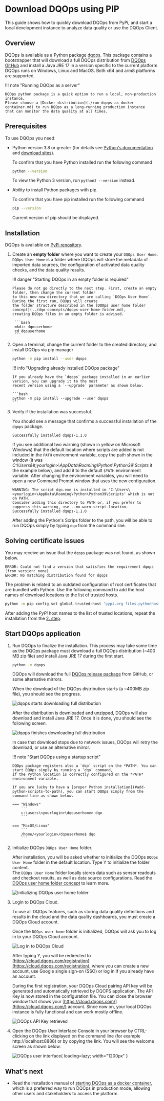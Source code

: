 # Download DQOps using PIP
This guide shows how to quickly download DQOps from PyPi, and start a local development instance to analyze data quality or use the DQOps Client. 

## Overview

DQOps is available as a Python package [dqops](https://pypi.org/project/dqops/). This package contains a bootstrapper that
will download a full DQOps distribution from [DQOps GitHub](https://github.com/dqops/dqo) and install a Java JRE 17 in a version
specific to the current platform. DQOps runs on Windows, Linux and MacOS. Both x64 and arm8 platforms are supported.

!!! note "Running DQOps as a server"

    DQOps python package is a quick option to run a local, non-production instance.
    Please choose a [Docker distribution](./run-dqops-as-docker-container.md) to run DQOps as a long-running production instance
    that can monitor the data quality at all times.


## Prerequisites

To use DQOps you need:

  - Python version 3.8 or greater (for details see [Python's documentation](https://www.python.org/doc/) and [download sites](https://www.python.org/downloads/)).

    To confirm that you have Python installed run the following command
  
    ```bash
    python --version
    ```
    
    To view the Python 3 version, run `python3 --version` instead.



  - Ability to install Python packages with pip.
    
    To confirm that you have pip installed run the following command

    ```bash
    pip --version
    ```
    
    Current version of pip should be displayed.


## Installation

DQOps is available on [PyPi repository](https://pypi.org/project/dqops/). 

1.  Create an **empty folder** where you want to create your `DQOps User Home`. `DQOps User Home` is a folder where
    DQOps will store the metadata of imported data sources, the configuration of activated data quality checks, and the
    data quality results.

    !!! danger "Starting DQOps in an empty folder is required"

        Please do not go directly to the next step. First, create an empty folder, then change the current folder
        to this new new directory that we are calling `DQOps User Home`. During the first run, DQOps will create
        the folder structure described in the [DQOps user home folder concept](../dqo-concepts/dqops-user-home-folder.md),
        creating DQOps files in an empty folder is advised.

         ```bash
         mkdir dqouserhome
         cd dqouserhome
         ```

2.  <span id="install-step-2">Open a terminal</span>, change the current folder to the created directory, and install DQOps via pip manager

    ```bash
    python -m pip install --user dqops
    ```

    !!! info "Upgrading already installed DQOps package"

        If you already have the `dqops` package installed in an earlier version, you can upgrade it to the most
        recent version using a `--upgrade` parameter as shown below.

        ```bash
        python -m pip install --upgrade --user dqops
        ```

3.  Verify if the installation was successful. 

    You should see a message that confirms a successful installation of the `dqops` package.

    ```asc
    Successfully installed dqops-1.1.0
    ```

    <span id="add-python-scripts-to-path">If</span> you see additional two warning (shown in yellow on Microsoft Windows) that the default location
    where scripts are added is not included in the `PATH` environment variable, copy the path
    shown in the window (it was *C:\Users\&lt;yourlogin&gt;\AppData\Roaming\Python\Python39\Scripts* it the example below),
    and add it to the default `$PATH` environment variable. After changing the environment variables, you will need to open
    a new Command Prompt window that uses the new configuration.

    ``` { .asc hl_lines="1-2" }
    WARNING: The script dqo.exe is installed in 'C:\Users\<yourlogin>\AppData\Roaming\Python\Python39\Scripts' which is not on PATH.
    Consider adding this directory to PATH or, if you prefer to suppress this warning, use --no-warn-script-location.
    Successfully installed dqops-1.1.0
    ```

    After adding the Python's Scrips folder to the path, you will be able to run DQOps simply by typing `dqo` from the command line. 


## Solving certificate issues
You may receive an issue that the `dqops` package was not found, as shown below.

```
ERROR: Could not find a version that satisfies the requirement dqops (from version: none)
ERROR: No matching distribution found for dqops
```

The problem is related to an outdated configuration of root certificates that are bundled with Python.
Use the following command to add the host names of download locations to the list of trusted hosts.

```bash
python -m pip config set global.trusted-host "pypi.org files.pythonhosted.org pypi.python.org"
```

After adding the *PyPi* host names to the list of trusted locations, repeat the installation from the [2. step](#install-step-2).


## Start DQOps application

1.  Run DQOps to finalize the installation. This process may take some time as the DQOps package must download a full DQOps
    distribution (~400 MB zip file) and install Java JRE 17 during the first start.

    ```bash
    python -m dqops
    ```

    DQOps will download the full [DQOps release package](install-dqops-from-release-package.md)
    from GitHub, or some alternative mirrors.

    When the download of the DQOps distribution starts (a ~400MB zip file), you should see the progress.

    ![dqops starts downloading full distribution](https://dqops.com/docs/images/getting-started/dqops-download-by-pip-started-min.png)

    After the distribution is downloaded and unzipped, DQOps will also download and install Java JRE 17.
    Once it is done, you should see the following screen.

    ![dqops finishes downloading full distribution](https://dqops.com/docs/images/getting-started/dqops-download-by-pip-finished-min.png) 

    In case that download stops due to network issues, DQOps will retry the download, or use an alternative mirror.

    !!! note "Start DQOps using a startup script"

        DQOps package registers also a `dqo` script on the *PATH*. You can start DQOps simply by running a `dqo` command,
        if the Python location is correctly configured on the *PATH* environment variable.

        If you are lucky to have a [proper Python installation](#add-python-scripts-to-path), you can start DQOps simply from the command line as shown below.

        === "Windows"
            ```
            c:\users\<yourlogin>\dqouserhome> dqo
            ```

        === "MacOS/Linux"
            ```
            /home/<yourlogin>/dqouserhome$ dqo
            ```

2.  Initialize DQOps `DQOps User Home` folder.

    After installation, you will be asked whether to initialize the DQOps `DQOps User Home` folder in the default location.
    Type Y to initialize the folder content.  
    The `DQOps User Home` folder locally stores data such as sensor readouts and checkout results, as well as data source configurations.
    Read the [DQOps user home folder concept](../dqo-concepts/dqops-user-home-folder.md) to learn more.

    ![Initializing DQOps user home folder](https://dqops.com/docs/images/getting-started/initializing-user-home-folder2.png)

3.  Login to DQOps Cloud.
   
    To use all DQOps features, such as storing data quality definitions and results in the cloud and the data quality dashboards, you
    must create a DQOps Cloud account.

    Once the `DQOps user home` folder is initialized, DQOps will ask you to log in to your DQOps Cloud account. 

    ![Log in to DQOps Cloud](https://dqops.com/docs/images/getting-started/log-in-to-dqops-cloud3.png)

    After typing Y, you will be redirected to [https://cloud.dqops.com/registration](https://cloud.dqops.com/registration), 
    where you can create a new account, use Google single sign-on (SSO) or log in if you already have an account. 

    During the first registration, your DQOps Cloud pairing API key will be generated and automatically retrieved by DQOPS application.
    The API Key is now stored in the configuration file. You can close the browser window that shows your
    [https://cloud.dqops.com/](https://cloud.dqops.com/) account. Since now on, your local DQOps instance is fully functional
    and can work mostly offline.

    ![DQOps API Key retrieved](https://dqops.com/docs/images/getting-started/dqops-api-key-retrieved.png)

4.  Open the DQOps User Interface Console in your browser by CTRL-clicking on the link displayed on the command line (for example http://localhost:8888) 
    or by copying the link. You will see the welcome screen as shown below.

    ![DQOps user interface](https://dqops.com/docs/images/getting-started/dqops-user-interface.png){ loading=lazy; width="1200px" }


## What's next
- Read the installation manual of [starting DQOps as a docker container](run-dqops-as-docker-container.md), which is a preferred
  way to run DQOps in production mode, allowing other users and stakeholders to access the platform.
